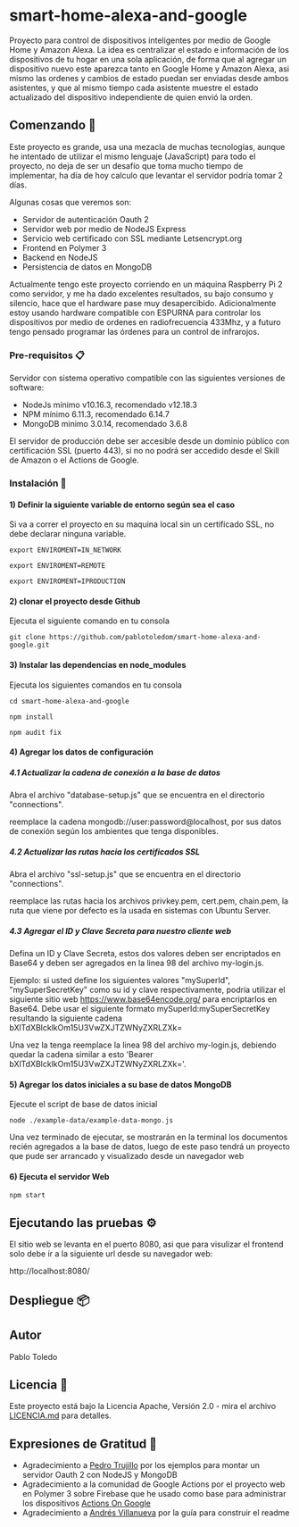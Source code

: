 # smart-home-alexa-and-google

Proyecto para control de dispositivos inteligentes por medio de Google Home y Amazon Alexa. La idea es centralizar el estado e información de los dispositivos de tu hogar en una sola aplicación, de forma que al agregar un dispositivo nuevo este aparezca tanto en Google Home y Amazon Alexa, asi mismo las ordenes y cambios de estado puedan ser enviadas desde ambos asistentes, y que al mismo tiempo cada asistente muestre el estado actualizado del dispositivo independiente de quien envió la orden.

## Comenzando 🚀

Este proyecto es grande, usa una mezacla de muchas tecnologías, aunque he intentado de utilizar el mismo lenguaje (JavaScript) para todo el proyecto, no deja de ser un desafío que toma mucho tiempo de implementar, ha día de hoy calculo que levantar el servidor podría tomar 2 días.

Algunas cosas que veremos son:

- Servidor de autenticación Oauth 2
- Servidor web por medio de NodeJS Express
- Servicio web certificado con SSL mediante Letsencrypt.org
- Frontend en Polymer 3
- Backend en NodeJS
- Persistencia de datos en MongoDB

Actualmente tengo este proyecto corriendo en un máquina Raspberry Pi 2 como servidor, y me ha dado excelentes resultados, su bajo consumo y silencio, hace que el hardware pase muy desapercibido. Adicionalmente estoy usando hardware compatible con ESPURNA para controlar los dispositivos por medio de ordenes en radiofrecuencia 433Mhz, y a futuro tengo pensado programar las órdenes para un control de infrarojos.


### Pre-requisitos 📋

Servidor con sistema operativo compatible con las siguientes versiones de software:

- NodeJs mínimo v10.16.3, recomendado v12.18.3
- NPM mínimo 6.11.3, recomendado 6.14.7
- MongoDB minimo 3.0.14, recomendado 3.6.8

El servidor de producción debe ser accesible desde un dominio público con certificación SSL (puerto 443), si no no podrá ser accedido desde el Skill de Amazon o el Actions de Google.


### Instalación 🔧

#### 1) Definir la siguiente variable de entorno según sea el caso

Si va a correr el proyecto en su maquina local sin un certificado SSL, no debe declarar ninguna variable.

```console
export ENVIROMENT=IN_NETWORK  
```
```console
export ENVIROMENT=REMOTE  
```
```console
export ENVIROMENT=IPRODUCTION  
```  
#### 2) clonar el proyecto desde Github

Ejecuta el siguiente comando en tu consola

```console
git clone https://github.com/pablotoledom/smart-home-alexa-and-google.git
```

#### 3) Instalar las dependencias en node_modules

Ejecuta los siguientes comandos en tu consola

```console
cd smart-home-alexa-and-google

npm install

npm audit fix

```

#### 4) Agregar los datos de configuración

##### 4.1 Actualizar la cadena de conexión a la base de datos

Abra el archivo "database-setup.js" que se encuentra en el directorio "connections".

reemplace la cadena mongodb://user:password@localhost, por sus datos de conexión según los ambientes que tenga disponibles.

##### 4.2 Actualizar las rutas hacia los certificados SSL

Abra el archivo "ssl-setup.js" que se encuentra en el directorio "connections".

reemplace las rutas hacia los archivos privkey.pem, cert.pem, chain.pem, la ruta que viene por defecto es la usada en sistemas con Ubuntu Server.

##### 4.3 Agregar el ID y Clave Secreta para nuestro cliente web

Defina un ID y Clave Secreta, estos dos valores deben ser encriptados en Base64 y deben ser agregados en la linea 98 del archivo my-login.js.

Ejemplo: si usted define los siguientes valores "mySuperId", "mySuperSecretKey" como su id y clave respectivamente, podría utilizar el siguiente sitio web  https://www.base64encode.org/ para encriptarlos en Base64. Debe usar el siguiente formato mySuperId:mySuperSecretKey resultando la siguiente cadena bXlTdXBlcklkOm15U3VwZXJTZWNyZXRLZXk= 

Una vez la tenga reemplace la linea 98 del archivo my-login.js, debiendo quedar la cadena similar a esto 'Bearer bXlTdXBlcklkOm15U3VwZXJTZWNyZXRLZXk='.

#### 5) Agregar los datos iniciales a su base de datos MongoDB

Ejecute el script de base de datos inicial

```console
node ./example-data/example-data-mongo.js
```

Una vez terminado de ejecutar, se mostrarán en la terminal los documentos recién agregados a la base de datos, luego de este paso tendrá un proyecto que pude ser arrancado y visualizado desde un navegador web

#### 6) Ejecuta el servidor Web

```console
npm start
```

## Ejecutando las pruebas ⚙️

El sitio web se levanta en el puerto 8080, asi que para visulizar el frontend solo debe ir a la siguiente url desde su navegador web:

http://localhost:8080/


## Despliegue 📦


## Autor

Pablo Toledo


## Licencia 📄

Este proyecto está bajo la Licencia Apache, Versión 2.0 - mira el archivo [LICENCIA.md](LICENSE.md) para detalles.

## Expresiones de Gratitud 🎁

- Agradecimiento a [Pedro Trujillo](https://github.com/pedroetb) por los ejemplos para montar un servidor Oauth 2 con NodeJS y MongoDB
- Agradecimiento a la comunidad de Google Actions por el proyecto web en Polymer 3 sobre Firebase que he usado como base para administrar los dispositivos [Actions On Google](https://github.com/actions-on-google)
- Agradecimiento a [Andrés Villanueva](https://github.com/Villanuevand) por la guía para construir el readme